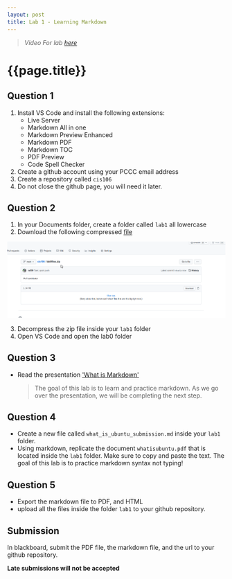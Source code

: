 ```yaml
---
layout: post
title: Lab 1 - Learning Markdown
---
```

> *Video For lab [here](https://youtube.com)*

# {{page.title}}

## Question 1
1. Install VS Code and install the following extensions:
   * Live Server
   * Markdown All in one
   * Markdown Preview Enhanced
   * Markdown PDF
   * Markdown TOC
   * PDF Preview
   * Code Spell Checker
2. Create a github account using your PCCC email address
3. Create a repository called `cis106`
4. Do not close the github page, you will need it later.
  
## Question 2
1. In your Documents folder, create a folder called `lab1` all lowercase
2. Download the following compressed [file](https://cis106.com/assets/whatisubuntu.zip) 
 
![labzerodownload](/assets/labzerodownload.gif)<br>

3. Decompress the zip file inside your `lab1` folder
4. Open VS Code and open the lab0 folder

## Question 3
* Read the presentation ['What is Markdown'](http://bit.ly/2KJyqbV)
  > The goal of this lab is to learn and practice markdown. As we go over the presentation, we will be completing the next step.

## Question 4
* Create a new file called `what_is_ubuntu_submission.md` inside your `lab1` folder.
* Using markdown, replicate the document `whatisubuntu.pdf` that is located inside the `lab1` folder. Make sure to copy and paste the text. The goal of this lab is to practice markdown syntax not typing!

## Question 5 
* Export the markdown file to PDF, and HTML
* upload all the files inside the folder `lab1` to your github repository. 

## Submission
In blackboard, submit the PDF file, the markdown file, and the url to your github repository.

**Late submissions will not be accepted**
